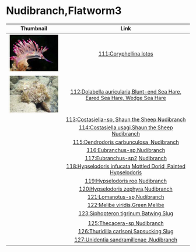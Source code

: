 # Nudibranch,Flatworm3

| Thumbnail | Link |
| :---: | :---: |
| ![](../../.gitbook/assets/small-coryphellina-lotos.jpg)   | [111:Coryphellina lotos](111-coryphellina-lotos.md) |
| ![](../../.gitbook/assets/small-dolabella-auricularia.jpg)  | [112:Dolabella auricularia,Blunt-end Sea Hare, Eared Sea Hare, Wedge Sea Hare](112-dolabella-auricularia-blunt-end-sea-hare-eared-sea-hare-wedge-sea-hare.md) |
|  | [113:Costasiella-sp, Shaun the Sheep Nudibranch](113-costasiella-sp-shaun-the-sheep-nudibranch.md) |
|  | [114:Costasiella usagi,Shaun the Sheep Nudibranch](114-costasiella-usagi-shaun-the-sheep-nudibranch.md) |
|  | [115:Dendrodoris carbunculosa ,Nudibranch](115-dendrodoris-carbunculosa-nudibranch.md) |
|  | [116:Eubranchus-sp,Nudibranch](116-eubranchus-sp-nudibranch.md) |
|  | [117:Eubranchus-sp2,Nudibranch](117-eubranchus-sp2-nudibranch.md) |
|  | [118:Hypselodoris infucata,Mottled Dorid, Painted Hypselodoris](118-hypselodoris-infucata-mottled-dorid-painted-hypselodoris.md) |
|  | [119:Hypselodoris roo,Nudibranch](119-hypselodoris-roo-nudibranch.md) |
|  | [120:Hypselodoris zephyra,Nudibranch](120-hypselodoris-zephyra-nudibranch.md) |
|  | [121:Lomanotus-sp,Nudibranch](121-lomanotus-sp-nudibranch.md) |
|  | [122:Melibe viridis,Green Melibe](122-melibe-viridis-green-melibe.md) |
|  | [123:Siphopteron tigrinum,Batwing Slug](123-siphopteron-tigrinum-batwing-slug.md) |
|  |  |
|  | [125:Thecacera-sp,Nudibranch](125-thecacera-sp-nudibranch.md) |
|  | [126:Thuridilla carlsoni,Sapsucking Slug](126-thuridilla-carlsoni-sapsucking-slug.md) |
|  | [127:Unidentia sandramillenae ,Nudibranch](127-unidentia-sandramillenae-nudibranch.md) |
|  |  |

